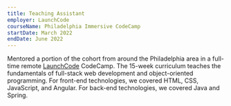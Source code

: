 ```yaml
---
title: Teaching Assistant
employer: LaunchCode
courseName: Philadelphia Immersive CodeCamp
startDate: March 2022
endDate: June 2022
---
```


Mentored a portion of the cohort from around the Philadelphia area in a full-time remote [LaunchCode](https://launchcode.org) CodeCamp. The 15-week curriculum teaches the fundamentals of full-stack web development and object-oriented programming. For front-end technologies, we covered HTML, CSS, JavaScript, and Angular. For back-end technologies, we covered Java and Spring.
